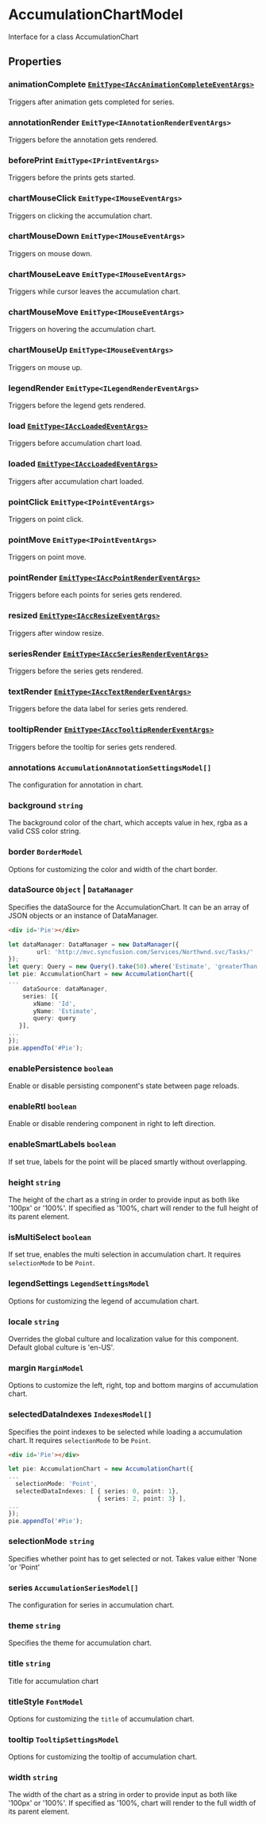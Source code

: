 # AccumulationChartModel

Interface for a class AccumulationChart

## Properties

### animationComplete [`EmitType<IAccAnimationCompleteEventArgs>`](./api-iAccAnimationCompleteEventArgs.html)

Triggers after animation gets completed for series.

### annotationRender  `EmitType<IAnnotationRenderEventArgs>`

Triggers before the annotation gets rendered.

### beforePrint  `EmitType<IPrintEventArgs>`

Triggers before the prints gets started.

### chartMouseClick  `EmitType<IMouseEventArgs>`

Triggers on clicking the accumulation chart.

### chartMouseDown  `EmitType<IMouseEventArgs>`

Triggers on mouse down.

### chartMouseLeave  `EmitType<IMouseEventArgs>`

Triggers while cursor leaves the accumulation chart.

### chartMouseMove  `EmitType<IMouseEventArgs>`

Triggers on hovering the accumulation chart.

### chartMouseUp  `EmitType<IMouseEventArgs>`

Triggers on mouse up.

### legendRender  `EmitType<ILegendRenderEventArgs>`

Triggers before the legend gets rendered.

### load [`EmitType<IAccLoadedEventArgs>`](./api-iAccLoadedEventArgs.html)

Triggers before accumulation chart load.

### loaded [`EmitType<IAccLoadedEventArgs>`](./api-iAccLoadedEventArgs.html)

Triggers after accumulation chart loaded.

### pointClick  `EmitType<IPointEventArgs>`

Triggers on point click.

### pointMove  `EmitType<IPointEventArgs>`

Triggers on point move.

### pointRender [`EmitType<IAccPointRenderEventArgs>`](./api-iAccPointRenderEventArgs.html)

Triggers before each points for series gets rendered.

### resized [`EmitType<IAccResizeEventArgs>`](./api-iAccResizeEventArgs.html)

Triggers after window resize.

### seriesRender [`EmitType<IAccSeriesRenderEventArgs>`](./api-iAccSeriesRenderEventArgs.html)

Triggers before the series gets rendered.

### textRender [`EmitType<IAccTextRenderEventArgs>`](./api-iAccTextRenderEventArgs.html)

Triggers before the data label for series gets rendered.

### tooltipRender [`EmitType<IAccTooltipRenderEventArgs>`](./api-iAccTooltipRenderEventArgs.html)

Triggers before the tooltip for series gets rendered.

### annotations `AccumulationAnnotationSettingsModel[]`

The configuration for annotation in chart.

### background `string`

The background color of the chart, which accepts value in hex, rgba as a valid CSS color string.

### border `BorderModel`

Options for customizing the color and width of the chart border.

### dataSource `Object` &#124;  `DataManager`

Specifies the dataSource for the AccumulationChart. It can be an array of JSON objects or an instance of DataManager.
```html
<div id='Pie'></div>
```
```typescript
let dataManager: DataManager = new DataManager({
        url: 'http://mvc.syncfusion.com/Services/Northwnd.svc/Tasks/'
});
let query: Query = new Query().take(50).where('Estimate', 'greaterThan', 0, false);
let pie: AccumulationChart = new AccumulationChart({
...
    dataSource: dataManager,
    series: [{
       xName: 'Id',
       yName: 'Estimate',
       query: query
   }],
...
});
pie.appendTo('#Pie');
```

### enablePersistence `boolean`

Enable or disable persisting component's state between page reloads.

### enableRtl `boolean`

Enable or disable rendering component in right to left direction.

### enableSmartLabels `boolean`

If set true, labels for the point will be placed smartly without overlapping.

### height `string`

The height of the chart as a string in order to provide input as both like '100px' or '100%'.
If specified as '100%, chart will render to the full height of its parent element.

### isMultiSelect `boolean`

If set true, enables the multi selection in accumulation chart. It requires `selectionMode` to be `Point`.

### legendSettings `LegendSettingsModel`

Options for customizing the legend of accumulation chart.

### locale `string`

Overrides the global culture and localization value for this component. Default global culture is 'en-US'.

### margin `MarginModel`

 Options to customize the left, right, top and bottom margins of accumulation chart.

### selectedDataIndexes `IndexesModel[]`

Specifies the point indexes to be selected while loading a accumulation chart.
It requires `selectionMode` to be `Point`.
```html
<div id='Pie'></div>
```
```typescript
let pie: AccumulationChart = new AccumulationChart({
...
  selectionMode: 'Point',
  selectedDataIndexes: [ { series: 0, point: 1},
                         { series: 2, point: 3} ],
...
});
pie.appendTo('#Pie');
```

### selectionMode `string`

Specifies whether point has to get selected or not. Takes value either 'None 'or 'Point'

### series `AccumulationSeriesModel[]`

The configuration for series in accumulation chart.

### theme `string`

Specifies the theme for accumulation chart.

### title `string`

Title for accumulation chart

### titleStyle `FontModel`

Options for customizing the `title` of accumulation chart.

### tooltip `TooltipSettingsModel`

Options for customizing the tooltip of accumulation chart.

### width `string`

The width of the chart as a string in order to provide input as both like '100px' or '100%'.
If specified as '100%, chart will render to the full width of its parent element.
